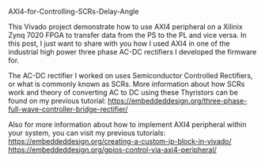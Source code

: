 AXI4-for-Controlling-SCRs-Delay-Angle

This Vivado project demonstrate how to use AXI4 peripheral on a Xilinix Zynq 7020 FPGA to transfer data from the PS to the PL and vice versa. In this post, I just want to share with you how I used AXI4 in one of the industrial high power three phase AC-DC rectifiers I developed the firmware for.

The AC-DC rectifier I worked on uses Semiconductor Controlled Rectifiers, or what is commonly known as SCRs. More information about how SCRs work and theory of converting AC to DC using these Thyristors can be found on my previous tutorial: https://embeddeddesign.org/three-phase-full-wave-controller-bridge-rectifier/

Also for more information about how to implement AXI4 peripheral within your system, you can visit my previous tutorials: https://embeddeddesign.org/creating-a-custom-ip-block-in-vivado/ https://embeddeddesign.org/gpios-control-via-axi4-peripheral/
